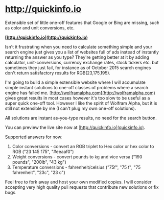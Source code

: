 # http://quickinfo.io
Extensible set of little one-off features that Google or Bing are missing, such as color and unit conversions, etc.

**[http://quickinfo.io](http://quickinfo.io)**

Isn't it frustrating when you need to calculate something simple and your search engine just gives you a list of websites full of ads instead of instantly returning the answer as you type? They're getting better at it by adding calculator, unit-conversions, currency exchange rates, stock tickers etc. but sometimes they just fail, for instance as of October 2015 search engines don't return satisfactory results for RGB(23,175,195).

I'm going to build a simple extensible website where I will accumulate simple instant solutions to one-off classes of problems where a search engine has failed me. [http://wolframalpha.com](http://wolframalpha.com) gives great results in most cases however it's too slow to be useful as a super quick one-off tool. However I like the spirit of Wolfram Alpha, but it is still not extensible by me (I can't plug my own one-off solutions).

All solutions are instant as-you-type results, no need for the search button.

You can preview the live site now at [http://quickinfo.io](quickinfo.io).

Supported answers for now:
 1. Color conversions - convert an RGB triplet to Hex color or hex color to RGB ("23 145 175", "#eeaaf0")
 2. Weight conversions - convert pounds to kg and vice versa ("190 pounds", "200lb", "43 kg")
 3. Temperature conversions - fahrenheit/celsius ("75f", "75 f", "75 fahrenheit", "23c", "23 c")

Feel free to fork away and host your own modified copies. I will consider accepting very high quality pull requests that contribute new solutions or fix bugs.
